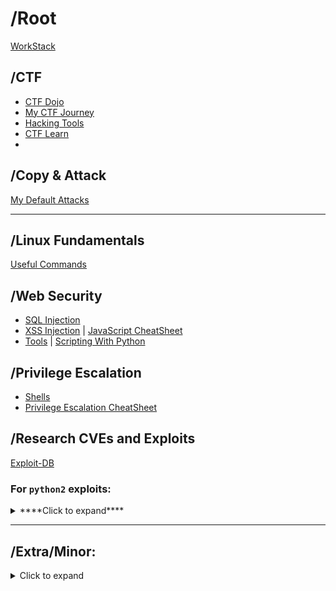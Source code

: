# /Root
[WorkStack](https://github.com/PranjalBasak/Documentation/blob/main/WorkStack.md)

## /CTF 
* [CTF Dojo](ctfdojo.md)
* [My CTF Journey](my_ctf_journey.md)
* [Hacking Tools](ctf_tools.md)
* [CTF Learn](https://www.ctflearn.com)
* 
## /Copy & Attack
[My Default Attacks](Copy&Attack.md)

-----------------------------------------------------------------------------------------------------------
## /Linux Fundamentals
[Useful Commands](linux_commands.md)

## /Web Security
- [SQL Injection](sql_inj.md)
- [XSS Injection](xss.md) | [JavaScript CheatSheet](https://htmlcheatsheet.com/js/)
- [Tools](webtools.md) | [Scripting With Python](script_with_python.md)

## /Privilege Escalation
- [Shells](Shells.md)
- [Privilege Escalation CheatSheet](https://gtfobins.github.io)

## /Research CVEs and Exploits
[Exploit-DB](https://www.exploit-db.com/)
### For `python2` exploits: 
<details>
  <summary>****Click to expand****</summary>

  You need to first install the following packages:
```bash
apt install 2to3
apt install python3-lib2to3
apt install python3-toolz
```
For windows just install 2to3
```cmd
pip install 2to3
```
Then, You can simply go to that directory your python file is in and type the following command:
```bash
2to3 ./filename.py
```

OR for writing the updated python 3 code to the existing file
```bash
2to3 . -w
```
This last will convert all the python files that are in the directory.

</details>



-------------------------------------------------------------------------------------------------------------



## /Extra/Minor:
<details>
  <summary>Click to expand</summary>

  ## Certificate Materials
[Google Cyber Security Certificate](google_cert.md)

  ### Career Path : Red Teamer
TryHackMe Path:
* [JR Penetration Tester](https://tryhackme.com/path/outline/jrpenetrationtester)
* [Offensive Pentesting](https://tryhackme.com/path/outline/pentesting)
* [Red Teamer](https://tryhackme.com/path/outline/redteaming)
* 
### TryHackMe Path Order
**Note** : Path Designed for A Beginner wishing to Explore All the Fields of Cyber Security
1. Introduction to Cyber Security Path

2. Pre Security Path playlist: 

3. Complete Beginner Path

4. Web Fundamentals Path

5. Security Engineer

6. SOC Level 1 Path

7. SOC Level 2 Path

8. Jr Penetration Tester Path

9. Offensive Pentesting Path

10. Red Teaming Path

11. Cyber Defense Path

12. Attacking and Defending AWS

13. CompTIA Pentest+ Path

<iframe src="https://www.linkedin.com/embed/feed/update/urn:li:ugcPost:7148366612616687616" height="856" width="504" frameborder="0" allowfullscreen="" title="Embedded post"></iframe>

### GSM Hacking
* [YouTube Channel](https://www.youtube.com/@RobVK8FOES)
* [Rumble [in case the channel gets banned]](https://rumble.com/user/RobVK8FOES)


</details>

